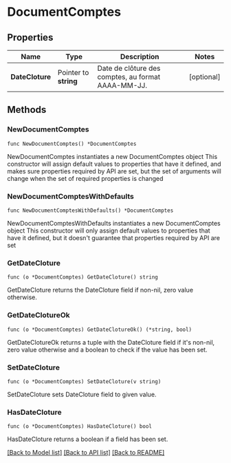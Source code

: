 # DocumentComptes

## Properties

Name | Type | Description | Notes
------------ | ------------- | ------------- | -------------
**DateCloture** | Pointer to **string** | Date de clôture des comptes, au format AAAA-MM-JJ. | [optional] 

## Methods

### NewDocumentComptes

`func NewDocumentComptes() *DocumentComptes`

NewDocumentComptes instantiates a new DocumentComptes object
This constructor will assign default values to properties that have it defined,
and makes sure properties required by API are set, but the set of arguments
will change when the set of required properties is changed

### NewDocumentComptesWithDefaults

`func NewDocumentComptesWithDefaults() *DocumentComptes`

NewDocumentComptesWithDefaults instantiates a new DocumentComptes object
This constructor will only assign default values to properties that have it defined,
but it doesn't guarantee that properties required by API are set

### GetDateCloture

`func (o *DocumentComptes) GetDateCloture() string`

GetDateCloture returns the DateCloture field if non-nil, zero value otherwise.

### GetDateClotureOk

`func (o *DocumentComptes) GetDateClotureOk() (*string, bool)`

GetDateClotureOk returns a tuple with the DateCloture field if it's non-nil, zero value otherwise
and a boolean to check if the value has been set.

### SetDateCloture

`func (o *DocumentComptes) SetDateCloture(v string)`

SetDateCloture sets DateCloture field to given value.

### HasDateCloture

`func (o *DocumentComptes) HasDateCloture() bool`

HasDateCloture returns a boolean if a field has been set.


[[Back to Model list]](../README.md#documentation-for-models) [[Back to API list]](../README.md#documentation-for-api-endpoints) [[Back to README]](../README.md)


